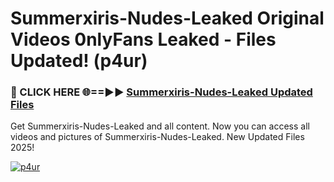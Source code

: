 # Summerxiris-Nudes-Leaked Original Videos 0nlyFans Leaked - Files Updated! (p4ur)

<h3>🔴 CLICK HERE 🌐==►► <a href="https://tinyurl.com/52m3yx9h" rel="nofollow">Summerxiris-Nudes-Leaked Updated Files</a></h3>

Get Summerxiris-Nudes-Leaked and all content. Now you can access all videos and pictures of Summerxiris-Nudes-Leaked. New Updated Files 2025!

[![p4ur](https://i.imgur.com/TnHtlc8.gif)](https://tinyurl.com/52m3yx9h)
